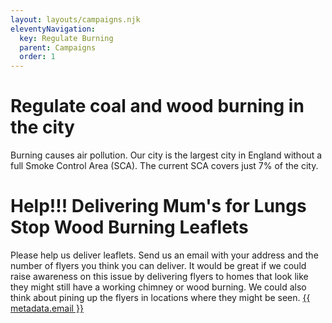 ```yaml
---
layout: layouts/campaigns.njk
eleventyNavigation:
  key: Regulate Burning
  parent: Campaigns
  order: 1
---
```


# Regulate coal and wood burning in the city

Burning causes air pollution.  Our city is the largest city in England without a full Smoke Control Area (SCA).  The current SCA covers just 7% of the city.

# Help!!! Delivering Mum's for Lungs Stop Wood Burning Leaflets

Please help us deliver leaflets.  Send us an email with your address and the number of flyers you think you can deliver.
It would be great if we could raise awareness on this issue by delivering flyers to
homes that look like they might still have a working chimney or wood burning.
We could also think about pining up the flyers in locations where they might be seen.
<a href="mailto:{{ metadata.email }}">{{ metadata.email }}</a>



